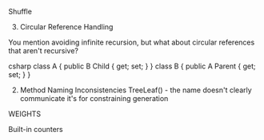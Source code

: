 Shuffle

3. Circular Reference Handling

You mention avoiding infinite recursion, but what about circular references that aren't recursive?

csharp
class A { public B Child { get; set; } }
class B { public A Parent { get; set; } }


2. Method Naming Inconsistencies
    TreeLeaf<T>() - the name doesn't clearly communicate it's for constraining generation

WEIGHTS

Built-in counters
